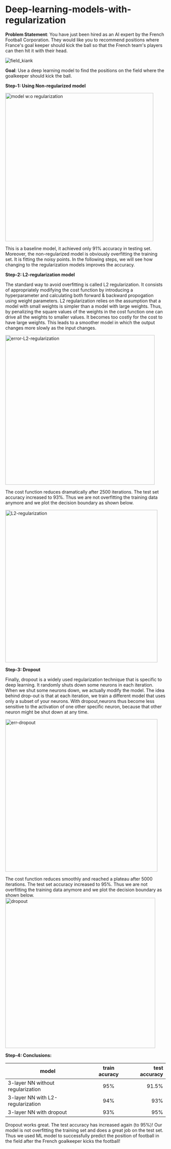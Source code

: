 # Deep-learning-models-with-regularization
**Problem Statement**: You have just been hired as an AI expert by the French Football Corporation. They would like you to recommend positions where
France's goal keeper should kick the ball so that the French team's players can then hit it with their head.

![field_kiank](https://user-images.githubusercontent.com/63168221/103189302-07535f80-489a-11eb-8061-01847ebd6d0f.png)

**Goal**: Use a deep learning model to find the positions on the field where the goalkeeper should kick the ball.

**Step-1: Using Non-regularized model**

<img width="465" alt="model w:o regularization" src="https://user-images.githubusercontent.com/63168221/103189555-2999ad00-489b-11eb-91fe-3da01f6ceae8.png">

This is a baseline model, it achieved only 91% accuracy in testing set. Moreover, the non-regularized model is obviously overfitting the training set. It is fitting the noisy points. In the following steps, we will see how changing to the regularization models improves the accuracy. 


**Step-2: L2-regularization model**

The standard way to avoid overfitting is called L2 regularization. It consists of appropriately modifying the cost function by introducing a hyperparameter and calculating both forward & backward propogation using weight parameters. L2 regularization relies on the assumption that a model with small weights is simpler than a model with large weights. Thus, by penalizing the square
values of the weights in the cost function one can drive all the weights to smaller values. It becomes too costly for the cost to have large weights. This
leads to a smoother model in which the output changes more slowly as the input changes.

<img width="469" alt="error-L2-regularization" src="https://user-images.githubusercontent.com/63168221/103189914-cb6dc980-489c-11eb-99e3-bac9820599b5.png">

The cost function reduces dramatically after 2500 iterations. The test set accuracy increased to 93%.
Thus we are not overfitting the training data anymore and we plot the decision boundary as shown below.

<img width="478" alt="L2-regularization" src="https://user-images.githubusercontent.com/63168221/103190029-3f0fd680-489d-11eb-899c-0636f44a67ce.png">

**Step-3: Dropout**

Finally, dropout is a widely used regularization technique that is specific to deep learning. It randomly shuts down some neurons in each iteration.
When we shut some neurons down, we actually modify the model. The idea behind drop-out is that at each iteration, we train a different model that
uses only a subset of your neurons. With dropout,neurons thus become less sensitive to the activation of one other specific neuron, because that
other neuron might be shut down at any time.

<img width="478" alt="err-dropout" src="https://user-images.githubusercontent.com/63168221/103190379-ab3f0a00-489e-11eb-9ba1-3750647a2a5b.png">

The cost function reduces smoothly and reached a plateau after 5000 iterations. The test set accuracy increased to 95%.
Thus we are not overfitting the training data anymore and we plot the decision boundary as shown below.
<img width="471" alt="dropout" src="https://user-images.githubusercontent.com/63168221/103190448-0244df00-489f-11eb-9fba-5f1a423229a6.png">

**Step-4: Conclusions:**

| model | train acuracy | test accuracy |
| ---------| :-----------:|   ---------: |
| 3-layer NN without regularization | 95%  | 91.5% |
| 3-layer NN with L2-regularization  | 94%  | 93% |
|3-layer NN with dropout  | 93%  |  95% |
  
Dropout works great. The test accuracy has increased again (to 95%)! Our model is not overfitting the training set and does a great job on the test
set. Thus we used ML model to successfully predict the position of football in the field after the French goalkeeper kicks the football!
